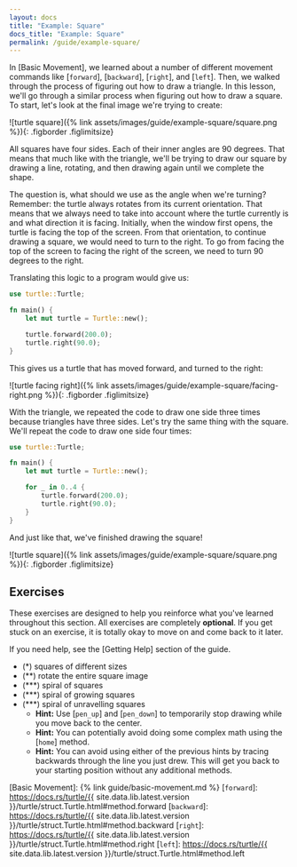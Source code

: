 ```yaml
---
layout: docs
title: "Example: Square"
docs_title: "Example: Square"
permalink: /guide/example-square/
---
```


In [Basic Movement], we learned about a number of different movement commands
like [`forward`], [`backward`], [`right`], and [`left`]. Then, we walked through
the process of figuring out how to draw a triangle. In this lesson, we'll go
through a similar process when figuring out how to draw a square. To start,
let's look at the final image we're trying to create:

![turtle square]({% link assets/images/guide/example-square/square.png %}){: .figborder .figlimitsize}

All squares have four sides. Each of their inner angles are 90 degrees. That
means that much like with the triangle, we'll be trying to draw our square by
drawing a line, rotating, and then drawing again until we complete the shape.

The question is, what should we use as the angle when we're turning? Remember:
the turtle always rotates from its current orientation. That means that we
always need to take into account where the turtle currently is and what
direction it is facing. Initially, when the window first opens, the turtle is
facing the top of the screen. From that orientation, to continue drawing a
square, we would need to turn to the right. To go from facing the top of the
screen to facing the right of the screen, we need to turn 90 degrees to the
right.

Translating this logic to a program would give us:

```rust
use turtle::Turtle;

fn main() {
    let mut turtle = Turtle::new();

    turtle.forward(200.0);
    turtle.right(90.0);
}
```

This gives us a turtle that has moved forward, and turned to the right:

![turtle facing right]({% link assets/images/guide/example-square/facing-right.png %}){: .figborder .figlimitsize}

With the triangle, we repeated the code to draw one side three times because
triangles have three sides. Let's try the same thing with the square. We'll
repeat the code to draw one side four times:

```rust
use turtle::Turtle;

fn main() {
    let mut turtle = Turtle::new();

    for _ in 0..4 {
        turtle.forward(200.0);
        turtle.right(90.0);
    }
}
```

And just like that, we've finished drawing the square!

![turtle square]({% link assets/images/guide/example-square/square.png %}){: .figborder .figlimitsize}

## Exercises

These exercises are designed to help you reinforce what you've learned
throughout this section. All exercises are completely **optional**. If you get
stuck on an exercise, it is totally okay to move on and come back to it later.

If you need help, see the [Getting Help] section of the guide.

- (*) squares of different sizes
- (**) rotate the entire square image
- (***) spiral of squares
- (***) spiral of growing squares
- (***) spiral of unravelling squares
  - **Hint:** Use [`pen_up`] and [`pen_down`] to temporarily stop drawing while you
    move back to the center.
  - **Hint:** You can potentially avoid doing some complex math using the [`home`] method.
  - **Hint:** You can avoid using either of the previous hints by tracing backwards through
    the line you just drew. This will get you back to your starting position without any
    additional methods.

[Basic Movement]: {% link guide/basic-movement.md %}
[`forward`]: https://docs.rs/turtle/{{ site.data.lib.latest.version }}/turtle/struct.Turtle.html#method.forward
[`backward`]: https://docs.rs/turtle/{{ site.data.lib.latest.version }}/turtle/struct.Turtle.html#method.backward
[`right`]: https://docs.rs/turtle/{{ site.data.lib.latest.version }}/turtle/struct.Turtle.html#method.right
[`left`]: https://docs.rs/turtle/{{ site.data.lib.latest.version }}/turtle/struct.Turtle.html#method.left
